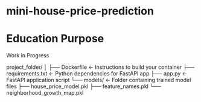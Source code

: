 # mini-house-price-prediction
# Education Purpose
Work in Progress

project_folder/
│
├── Dockerfile         ← Instructions to build your container
├── requirements.txt   ← Python dependencies for FastAPI app
├── app.py             ← FastAPI application script
└── models/            ← Folder containing trained model files
    ├── house_price_model.pkl
    ├── feature_names.pkl
    └── neighborhood_growth_map.pkl

